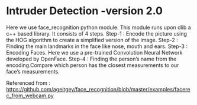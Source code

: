 # Intruder Detection -version 2.0
Here we use face_recognition python module. This module runs upon dlib a c++ based library.
It consists of 4 steps.
Step-1 : Encode the picture using the HOG algorithm to create a simplified version of the image.
Step-2 : Finding the main landmarks in the face like nose, mouth and ears.
Step-3 : Encoding Faces. Here we use a pre-trained Convolution Neural Network developed by OpenFace.
Step-4 : Finding the person’s name from the encoding.Compare which person has the closest measurements to our face’s measurements.

Referenced from : https://github.com/ageitgey/face_recognition/blob/master/examples/facerec_from_webcam.py
